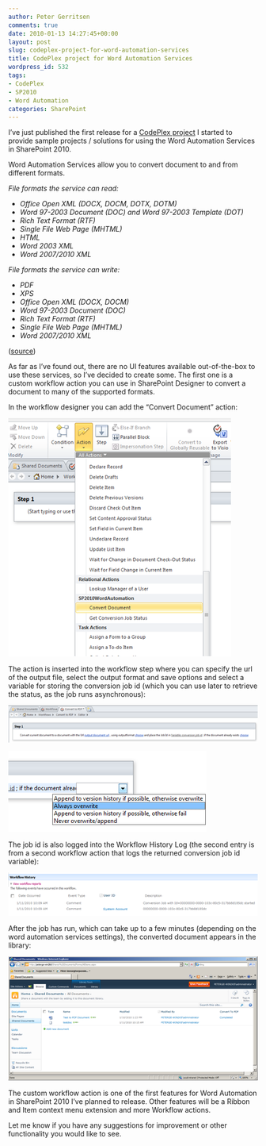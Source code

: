 ```yaml
---
author: Peter Gerritsen
comments: true
date: 2010-01-13 14:27:45+00:00
layout: post
slug: codeplex-project-for-word-automation-services
title: CodePlex project for Word Automation Services
wordpress_id: 532
tags:
- CodePlex
- SP2010
- Word Automation
categories: SharePoint
---
```



I’ve just published the first release for a [CodePlex project](http://sp2010wordautomation.codeplex.com)  I started to provide sample projects / solutions for using the Word Automation Services in SharePoint 2010.

Word Automation Services allow you to convert document to and from different formats.

_File formats the service can read:_

  * _Office Open XML (DOCX, DOCM, DOTX, DOTM)_
  * _Word 97-2003 Document (DOC) and Word 97-2003 Template (DOT)_
  * _Rich Text Format (RTF)_
  * _Single File Web Page (MHTML)_
  * _HTML_
  * _Word 2003 XML_
  * _Word 2007/2010 XML_

_File formats the service can write:_

  * _PDF_
  * _XPS_
  * _Office Open XML (DOCX, DOCM)_
  * _Word 97-2003 Document (DOC)_
  * _Rich Text Format (RTF)_
  * _Single File Web Page (MHTML)_
  * _Word 2007/2010 XML_

([source](http://blogs.msdn.com/microsoft_office_word/archive/2009/12/16/Word-Automation-Services_3A00_-What-It-Does.aspx))

As far as I’ve found out, there are no UI features available out-of-the-box to use these services, so I’ve decided to create some. The first one is a custom workflow action you can use in SharePoint Designer to convert a document to many of the supported
formats.


In the workflow designer you can add the “Convert Document” action:

![Workflow Actions](/images/old/snipping.png)

The action is inserted into the workflow step where you can specify the url of the output file, select the output format and save options and select a variable for storing the conversion job id (which you can use later to retrieve the status, as the job runs asynchronous):

![Convert document action](/images/old/snipping2.png)

![Save Behaviour](/images/old/snipping4.png)

The job id is also logged into the Workflow History Log (the second entry is from a second workflow action that logs the returned conversion job id variable):

![Workflow history log](/images/old/snipping6.png)

After the job has run, which can take up to a few minutes (depending on the word automation services settings), the converted  document appears in the library:

![Document library with converted PDF](/images/old/snipping8.png)

The custom workflow action is one of the first features for Word Automation in SharePoint 2010 I’ve planned to release. Other  features will be a Ribbon and Item context menu extension and more Workflow actions.

Let me know if you have any suggestions for improvement or other functionality you would like to see.

